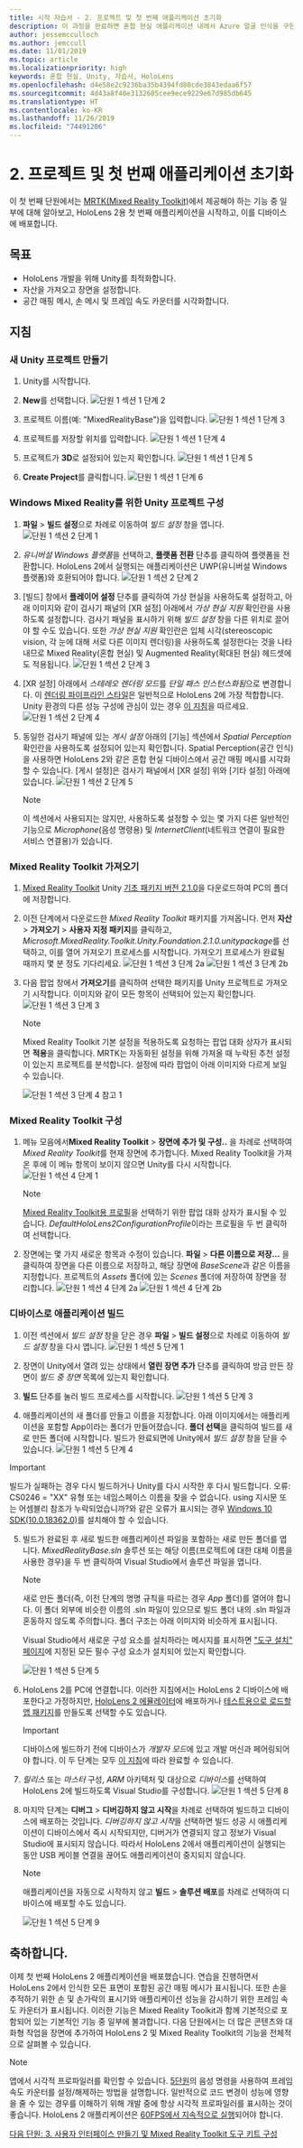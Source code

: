 ```yaml
---
title: 시작 자습서 - 2. 프로젝트 및 첫 번째 애플리케이션 초기화
description: 이 과정을 완료하면 혼합 현실 애플리케이션 내에서 Azure 얼굴 인식을 구현하는 방법을 이해할 수 있습니다.
author: jessemcculloch
ms.author: jemccull
ms.date: 11/01/2019
ms.topic: article
ms.localizationpriority: high
keywords: 혼합 현실, Unity, 자습서, HoloLens
ms.openlocfilehash: d4e58e2c9236ba35b4394fd80cde3843edaa6f57
ms.sourcegitcommit: 4d43a8f40e3132605cee9ece9229e67d985db645
ms.translationtype: HT
ms.contentlocale: ko-KR
ms.lasthandoff: 11/26/2019
ms.locfileid: "74491206"
---
```

# <a name="2-initializing-your-project-and-first-application"></a>2. 프로젝트 및 첫 번째 애플리케이션 초기화

이 첫 번째 단원에서는 [MRTK(Mixed Reality Toolkit)]()에서 제공해야 하는 기능 중 일부에 대해 알아보고, HoloLens 2용 첫 번째 애플리케이션을 시작하고, 이를 디바이스에 배포합니다.

## <a name="objectives"></a>목표

* HoloLens 개발을 위해 Unity를 최적화합니다.
* 자산을 가져오고 장면을 설정합니다.
* 공간 매핑 메시, 손 메시 및 프레임 속도 카운터를 시각화합니다.

## <a name="instructions"></a>지침

### <a name="create-new-unity-project"></a>새 Unity 프로젝트 만들기

1. Unity를 시작합니다.
2. **New**를 선택합니다.
![단원 1 섹션 1 단계 2](images/mrlearning-base-ch1-1-step2.JPG)

3. 프로젝트 이름(예: "MixedRealityBase")을 입력합니다.
![단원 1 섹션 1 단계 3](images/mrlearning-base-ch1-1-step3.JPG)
4. 프로젝트를 저장할 위치를 입력합니다.
![단원 1 섹션 1 단계 4](images/mrlearning-base-ch1-1-step4.JPG)
5. 프로젝트가 **3D**로 설정되어 있는지 확인합니다.
![단원 1 섹션 1 단계 5](images/mrlearning-base-ch1-1-step5.JPG)
6. **Create Project**를 클릭합니다.
![단원 1 섹션 1 단계 6](images/mrlearning-base-ch1-1-step6.JPG)


### <a name="configure-the-unity-project-for-windows-mixed-reality"></a>Windows Mixed Reality를 위한 Unity 프로젝트 구성

1. **파일** > **빌드 설정**으로 차례로 이동하여 *빌드 설정* 창을 엽니다.
![단원 1 섹션 2 단계 1](images/mrlearning-base-ch1-2-step1.JPG)
2. *유니버설 Windows 플랫폼*을 선택하고, **플랫폼 전환** 단추를 클릭하여 플랫폼을 전환합니다. HoloLens 2에서 실행되는 애플리케이션은 UWP(유니버설 Windows 플랫폼)와 호환되어야 합니다.
![단원 1 섹션 2 단계 2](images/mrlearning-base-ch1-2-step2.JPG)
3. [빌드] 창에서 **플레이어 설정** 단추를 클릭하여 가상 현실을 사용하도록 설정하고, 아래 이미지와 같이 검사기 패널의 [XR 설정] 아래에서 *가상 현실 지원* 확인란을 사용하도록 설정합니다. 검사기 패널을 표시하기 위해 *빌드 설정* 창을 다른 위치로 끌어야 할 수도 있습니다. 또한 *가상 현실 지원* 확인란은 입체 시각(stereoscopic vision, 각 눈에 대해 서로 다른 이미지 렌더링)을 사용하도록 설정한다는 것을 나타내므로 Mixed Reality(혼합 현실) 및 Augmented Reality(확대된 현실) 헤드셋에도 적용됩니다. ![단원 1 섹션 2 단계 3](images/mrlearning-base-ch1-2-step3.JPG)
4. [XR 설정] 아래에서 *스테레오 렌더링 모드*를 *단일 패스 인스턴스화됨*으로 변경합니다. 이 [렌더링 파이프라인 스타일](https://docs.unity3d.com/Manual/SinglePassStereoRenderingHoloLens.html)은 일반적으로 HoloLens 2에 가장 적합합니다. Unity 환경의 다른 성능 구성에 관심이 있는 경우 [이 지침](recommended-settings-for-unity.md)을 따르세요.
![단원 1 섹션 2 단계 4](images/mrlearning-base-ch1-2-step4.jpg)
5. 동일한 검사기 패널에 있는 *게시 설정* 아래의 [기능] 섹션에서 *Spatial Perception* 확인란을 사용하도록 설정되어 있는지 확인합니다. Spatial Perception(공간 인식)을 사용하면 HoloLens 2와 같은 혼합 현실 디바이스에서 공간 매핑 메시를 시각화할 수 있습니다. [게시 설정]은 검사기 패널에서 [XR 설정] 위와 [기타 설정] 아래에 있습니다.
![단원 1 섹션 2 단계 5](images/mrlearning-base-ch1-2-step5.JPG)

    > [!NOTE]
    > 이 섹션에서 사용되지는 않지만, 사용하도록 설정할 수 있는 몇 가지 다른 일반적인 기능으로 *Microphone*(음성 명령용) 및 *InternetClient*(네트워크 연결이 필요한 서비스 연결용)가 있습니다.

### <a name="import-the-mixed-reality-toolkit"></a>Mixed Reality Toolkit 가져오기

1. [Mixed Reality Toolkit](https://github.com/microsoft/MixedRealityToolkit-Unity/releases) Unity [기초 패키지 버전 2.1.0](https://github.com/microsoft/MixedRealityToolkit-Unity/releases/download/v2.1.0/Microsoft.MixedReality.Toolkit.Unity.Foundation.2.1.0.unitypackage)을 다운로드하여 PC의 폴더에 저장합니다.

2. 이전 단계에서 다운로드한 *Mixed Reality Toolkit* 패키지를 가져옵니다. 먼저 **자산** > **가져오기** > **사용자 지정 패키지**를 클릭하고, *Microsoft.MixedReality.Toolkit.Unity.Foundation.2.1.0.unitypackage*를 선택하고, 이를 열어 가져오기 프로세스를 시작합니다. 가져오기 프로세스가 완료될 때까지 몇 분 정도 기다리세요.
    ![단원 1 섹션 3 단계 2a](images/mrlearning-base-ch1-3-step2a.JPG) ![단원 1 섹션 3 단계 2b](images/mrlearning-base-ch1-3-step2b.JPG)

3. 다음 팝업 창에서 **가져오기**를 클릭하여 선택한 패키지를 Unity 프로젝트로 가져오기 시작합니다. 이미지와 같이 모든 항목이 선택되어 있는지 확인합니다.
    ![단원 1 섹션 3 단계 3](images/mrlearning-base-ch1-3-step3.JPG)

    > [!NOTE]
    > Mixed Reality Toolkit 기본 설정을 적용하도록 요청하는 팝업 대화 상자가 표시되면 **적용**을 클릭합니다. MRTK는 자동화된 설정을 위해 가져올 때 누락된 추천 설정이 있는지 프로젝트를 분석합니다. 설정에 따라 팝업이 아래 이미지와 다르게 보일 수 있습니다.

    ![단원 1 섹션 3 단계 4 참고 1](images/mrlearning-base-ch1-3-step4-note1.JPG)

### <a name="configure-the-mixed-reality-toolkit"></a>Mixed Reality Toolkit 구성

1. 메뉴 모음에서**Mixed Reality Toolkit** > **장면에 추가 및 구성..** 을 차례로 선택하여 *Mixed Reality Toolkit*를 현재 장면에 추가합니다. Mixed Reality Toolkit을 가져온 후에 이 메뉴 항목이 보이지 않으면 Unity를 다시 시작합니다.
    ![단원 1 섹션 4 단계 1](images/mrlearning-base-ch1-4-step1.JPG)

    > [!NOTE]
    > [Mixed Reality Toolkit용 프로필](https://microsoft.github.io/MixedRealityToolkit-Unity/Documentation/Profiles/Profiles.html)을 선택하기 위한 팝업 대화 상자가 표시될 수 있습니다. *DefaultHoloLens2ConfigurationProfile*이라는 프로필을 두 번 클릭하여 선택합니다.

2. 장면에는 몇 가지 새로운 항목과 수정이 있습니다. **파일** > **다른 이름으로 저장...** 을 클릭하여 장면을 다른 이름으로 저장하고, 해당 장면에 *BaseScene*과 같은 이름을 지정합니다. 프로젝트의 *Assets* 폴더에 있는 *Scenes* 폴더에 저장하여 장면을 정리합니다.
    ![단원 1 섹션 4 단계 2a](images/mrlearning-base-ch1-4-step2a.JPG) ![단원 1 섹션 4 단계 2b](images/mrlearning-base-ch1-4-step2b.JPG)

### <a name="build-your-application-to-your-device"></a>디바이스로 애플리케이션 빌드

1. 이전 섹션에서 *빌드 설정* 창을 닫은 경우 **파일** > **빌드 설정**으로 차례로 이동하여 *빌드 설정* 창을 다시 엽니다.
    ![단원 1 섹션 5 단계 1](images/mrlearning-base-ch1-5-step1.JPG)

2. 장면이 Unity에서 열려 있는 상태에서 **열린 장면 추가** 단추를 클릭하여 방금 만든 장면이 *빌드 중 장면* 목록에 있는지 확인합니다.

3. **빌드** 단추를 눌러 빌드 프로세스를 시작합니다.
    ![단원 1 섹션 5 단계 3](images/mrlearning-base-ch1-5-step3.JPG)

4. 애플리케이션의 새 폴더를 만들고 이름을 지정합니다. 아래 이미지에서는 애플리케이션을 포함할 App이라는 폴더가 만들어졌습니다. **폴더 선택**을 클릭하여 빌드를 새로 만든 폴더에 시작합니다. 빌드가 완료되면에 Unity에서 *빌드 설정* 창을 닫을 수 있습니다.
    ![단원 1 섹션 5 단계 4](images/mrlearning-base-ch1-5-step4.JPG)

  > [!IMPORTANT]
  > 빌드가 실패하는 경우 다시 빌드하거나 Unity를 다시 시작한 후 다시 빌드합니다. 오류: CS0246 = "XX" 유형 또는 네임스페이스 이름을 찾을 수 없습니다. using 지시문 또는 어셈블리 참조가 누락되었습니까?와 같은 오류가 표시되는 경우 [Windows 10 SDK(10.0.18362.0)](https://developer.microsoft.com//windows/downloads/windows-10-sdk)를 설치해야 할 수 있습니다.

5. 빌드가 완료된 후 새로 빌드한 애플리케이션 파일을 포함하는 새로 만든 폴더를 엽니다. *MixedRealityBase.sln* 솔루션 또는 해당 이름(프로젝트에 대한 대체 이름을 사용한 경우)을 두 번 클릭하여 Visual Studio에서 솔루션 파일을 엽니다.

    > [!NOTE]
    > 새로 만든 폴더(즉, 이전 단계의 명명 규칙을 따르는 경우 *App* 폴더)를 열어야 합니다. 이 폴더 외부에 비슷한 이름의 .sln 파일이 있으므로 빌드 폴더 내의 .sln 파일과 혼동하지 않도록 주의합니다. 폴더 구조는 아래 이미지와 비슷하게 표시됩니다.
    >
    > Visual Studio에서 새로운 구성 요소를 설치하라는 메시지를 표시하면 ["도구 설치" 페이지](install-the-tools.md)에 지정된 모든 필수 구성 요소가 설치되어 있는지 확인합니다.

    ![단원 1 섹션 5 단계 5](images/mrlearning-base-ch1-5-step5.JPG)

6. HoloLens 2를 PC에 연결합니다. 이러한 지침에서는 HoloLens 2 디바이스에 배포한다고 가정하지만, [HoloLens 2 에뮬레이터](using-the-hololens-emulator.md)에 배포하거나 [테스트용으로 로드할 앱 패키지](<https://docs.microsoft.com//windows/uwp/packaging/packaging-uwp-apps>)를 만들도록 선택할 수도 있습니다.

    > [!IMPORTANT]
    > 디바이스에 빌드하기 전에 디바이스가 *개발자 모드*에 있고 개발 머신과 페어링되어야 합니다. 이 두 단계는 모두 [이 지침](using-visual-studio.md)에 따라 완료할 수 있습니다.

7. *릴리스* 또는 *마스터* 구성, *ARM* 아키텍처 및 대상으로 *디바이스*를 선택하여 HoloLens 2에 빌드하도록 Visual Studio를 구성합니다.
    ![단원 1 섹션 5 단계 8](images/mrlearning-base-ch1-5-step7.JPG)

8. 마지막 단계는 **디버그** > **디버깅하지 않고 시작**을 차례로 선택하여 빌드하고 디바이스에 배포하는 것입니다. *디버깅하지 않고 시작*을 선택하면 빌드 성공 시 애플리케이션이 디바이스에서 즉시 시작되지만, 디버거가 연결되지 않고 정보가 Visual Studio에 표시되지 않습니다. 따라서 HoloLens 2에서 애플리케이션이 실행되는 동안 USB 케이블 연결을 끊어도 애플리케이션이 중지되지 않습니다.

    > [!NOTE]
    > 애플리케이션을 자동으로 시작하지 않고 **빌드** > **솔루션 배포**를 차례로 선택하여 디바이스에 배포할 수도 있습니다.

    ![단원 1 섹션 5 단계 9](images/mrlearning-base-ch1-5-step8.JPG)

## <a name="congratulations"></a>축하합니다.

이제 첫 번째 HoloLens 2 애플리케이션을 배포했습니다. 연습을 진행하면서 HoloLens 2에서 인식한 모든 표면이 포함된 공간 매핑 메시가 표시됩니다. 또한 손을 추적하기 위한 손 및 손가락의 표시기와 애플리케이션 성능을 감시하기 위한 프레임 속도 카운터가 표시됩니다. 이러한 기능은 Mixed Reality Toolkit과 함께 기본적으로 포함되어 있는 기본적인 기능 중 일부에 불과합니다. 다음 단원에서는 더 많은 콘텐츠와 대화형 작업을 장면에 추가하여 HoloLens 2 및 Mixed Reality Toolkit의 기능을 전체적으로 살펴볼 수 있습니다.

> [!NOTE]
> 앱에서 시각적 프로파일러를 확인할 수 있습니다. [5단원](mrlearning-base-ch5.md)의 음성 명령을 사용하여 프레임 속도 카운터를 설정/해제하는 방법을 설명합니다. 일반적으로 코드 변경이 성능에 영향을 줄 수 있는 경우를 이해하기 위해 개발 중에 항상 시각적 프로파일러를 표시하는 것이 좋습니다. HoloLens 2 애플리케이션은 [60FPS에서 지속적으로 실행](understanding-performance-for-mixed-reality.md)되어야 합니다.

[다음 단원: 3. 사용자 인터페이스 만들기 및 Mixed Reality Toolkit 도구 키트 구성](mrlearning-base-ch2.md)
